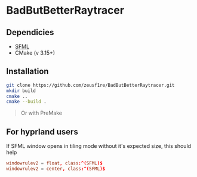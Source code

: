 # BadButBetterRaytracer
## Dependicies
- [SFML]("ttps://github.com/SFML/SFML")
- CMake (v 3.15+)
## Installation
``` bash
git clone https://github.com/zeusf1re/BadButBetterRaytracer.git
mkdir build
cmake ..
cmake --build .
```
> Or with PreMake

## For hyprland users
If SFML window opens in tiling mode without it's expected size, this should help
``` ~/.config/hypr/hyprland.conf
windowrulev2 = float, class:^(SFML)$
windowrulev2 = center, class:^(SFML)$
```
